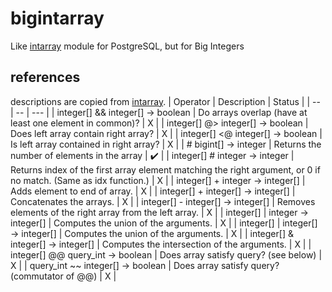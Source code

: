 # bigintarray
Like [intarray](https://www.postgresql.org/docs/current/intarray.html) module for PostgreSQL, but for Big Integers

## references
descriptions are copied from [intarray](https://www.postgresql.org/docs/current/intarray.html).
| Operator | Description | Status |
| -- | -- | --- |
| integer[] && integer[] → boolean | Do arrays overlap (have at least one element in common)? | X |
| integer[] @> integer[] → boolean | Does left array contain right array? | X |
| integer[] <@ integer[] → boolean | Is left array contained in right array? | X |
| # bigint[] → integer | Returns the number of elements in the array | :heavy_check_mark: |
| integer[] # integer → integer | Returns index of the first array element matching the right argument, or 0 if no match. (Same as idx function.) | X |
| integer[] + integer → integer[] | Adds element to end of array. | X |
| integer[] + integer[] → integer[] | Concatenates the arrays. | X |
| integer[] - integer[] → integer[] | Removes elements of the right array from the left array. | X |
| integer[] \| integer → integer[] | Computes the union of the arguments. | X |
| integer[] \| integer[] → integer[] | Computes the union of the arguments. | X |
| integer[] & integer[] → integer[] | Computes the intersection of the arguments. | X |
| integer[] @@ query_int → boolean | Does array satisfy query? (see below) | X |
| query_int ~~ integer[] → boolean | Does array satisfy query? (commutator of @@) | X |
